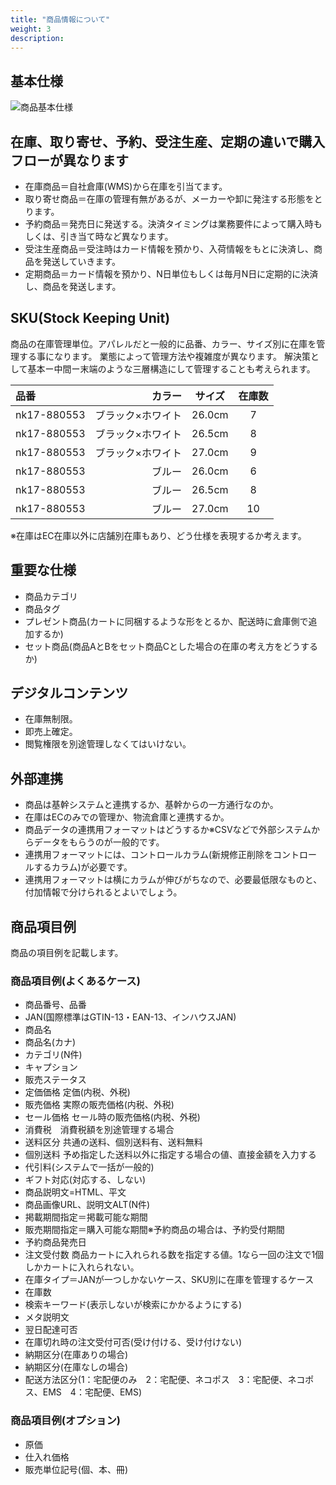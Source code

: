 ```yaml
---
title: "商品情報について"
weight: 3
description: 
---
```


## 基本仕様

![商品基本仕様](../media/product.jpg)

## 在庫、取り寄せ、予約、受注生産、定期の違いで購入フローが異なります

- 在庫商品＝自社倉庫(WMS)から在庫を引当てます。
- 取り寄せ商品＝在庫の管理有無があるが、メーカーや卸に発注する形態をとります。
- 予約商品＝発売日に発送する。決済タイミングは業務要件によって購入時もしくは、引き当て時など異なります。
- 受注生産商品＝受注時はカード情報を預かり、入荷情報をもとに決済し、商品を発送していきます。
- 定期商品＝カード情報を預かり、N日単位もしくは毎月N日に定期的に決済し、商品を発送します。

## SKU(Stock Keeping Unit)

商品の在庫管理単位。アパレルだと一般的に品番、カラー、サイズ別に在庫を管理する事になります。
業態によって管理方法や複雑度が異なります。
解決策として基本ー中間ー末端のような三層構造にして管理することも考えられます。

| 品番 | カラー | サイズ | 在庫数 |
|:-----------|------------:|:------------:|:------------:|
| nk17-880553| ブラック×ホワイト | 26.0cm | 7 |
| nk17-880553| ブラック×ホワイト | 26.5cm | 8 |
| nk17-880553| ブラック×ホワイト | 27.0cm | 9 |
| nk17-880553| ブルー | 26.0cm | 6 |
| nk17-880553| ブルー | 26.5cm | 8 |
| nk17-880553| ブルー | 27.0cm | 10 |
※在庫はEC在庫以外に店舗別在庫もあり、どう仕様を表現するか考えます。

## 重要な仕様

- 商品カテゴリ
- 商品タグ
- プレゼント商品(カートに同梱するような形をとるか、配送時に倉庫側で追加するか)
- セット商品(商品AとBをセット商品Cとした場合の在庫の考え方をどうするか)

## デジタルコンテンツ

- 在庫無制限。
- 即売上確定。
- 閲覧権限を別途管理しなくてはいけない。

## 外部連携

- 商品は基幹システムと連携するか、基幹からの一方通行なのか。
- 在庫はECのみでの管理か、物流倉庫と連携するか。
- 商品データの連携用フォーマットはどうするか※CSVなどで外部システムからデータをもらうのが一般的です。
- 連携用フォーマットには、コントロールカラム(新規修正削除をコントロールするカラム)が必要です。
- 連携用フォーマットは横にカラムが伸びがちなので、必要最低限なものと、付加情報で分けられるとよいでしょう。


## 商品項目例

商品の項目例を記載します。

### 商品項目例(よくあるケース)

- 商品番号、品番
- JAN(国際標準はGTIN-13・EAN-13、インハウスJAN)
- 商品名
- 商品名(カナ)
- カテゴリ(N件)
- キャプション
- 販売ステータス
- 定価価格  定価(内税、外税)
- 販売価格  実際の販売価格(内税、外税)
- セール価格  セール時の販売価格(内税、外税)
- 消費税　消費税額を別途管理する場合
- 送料区分  共通の送料、個別送料有、送料無料
- 個別送料  予め指定した送料以外に指定する場合の値、直接金額を入力する
- 代引料(システムで一括が一般的)
- ギフト対応(対応する、しない)
- 商品説明文=HTML、平文
- 商品画像URL、説明文ALT(N件)
- 掲載期間指定＝掲載可能な期間
- 販売期間指定＝購入可能な期間※予約商品の場合は、予約受付期間
- 予約商品発売日
- 注文受付数  商品カートに入れられる数を指定する値。1なら一回の注文で1個しかカートに入れられない。
- 在庫タイプ＝JANが一つしかないケース、SKU別に在庫を管理するケース
- 在庫数
- 検索キーワード(表示しないが検索にかかるようにする)
- メタ説明文
- 翌日配達可否
- 在庫切れ時の注文受付可否(受け付ける、受け付けない)
- 納期区分(在庫ありの場合)
- 納期区分(在庫なしの場合)
- 配送方法区分(1：宅配便のみ　2：宅配便、ネコポス　3：宅配便、ネコポス、EMS　4：宅配便、EMS)

### 商品項目例(オプション)

- 原価
- 仕入れ価格
- 販売単位記号(個、本、冊)
